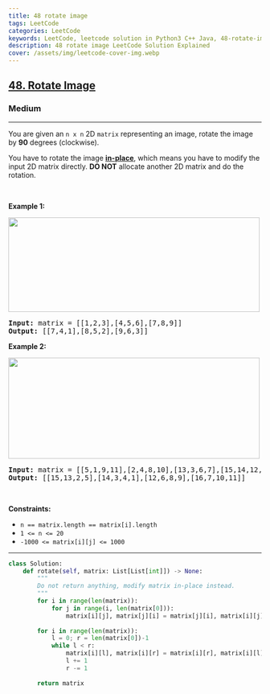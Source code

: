 ```yaml
---
title: 48 rotate image
tags: LeetCode
categories: LeetCode
keywords: LeetCode, leetcode solution in Python3 C++ Java, 48-rotate-image solution
description: 48 rotate image LeetCode Solution Explained
cover: /assets/img/leetcode-cover-img.webp
---
```



<h2><a href="https://leetcode.com/problems/rotate-image/">48. Rotate Image</a></h2><h3>Medium</h3><hr><div><p>You are given an <code>n x n</code> 2D <code>matrix</code> representing an image, rotate the image by <strong>90</strong> degrees (clockwise).</p>

<p>You have to rotate the image <a href="https://en.wikipedia.org/wiki/In-place_algorithm" target="_blank"><strong>in-place</strong></a>, which means you have to modify the input 2D matrix directly. <strong>DO NOT</strong> allocate another 2D matrix and do the rotation.</p>

<p>&nbsp;</p>
<p><strong>Example 1:</strong></p>
<img alt="" src="https://assets.leetcode.com/uploads/2020/08/28/mat1.jpg" style="width: 500px; height: 188px;">
<pre><strong>Input:</strong> matrix = [[1,2,3],[4,5,6],[7,8,9]]
<strong>Output:</strong> [[7,4,1],[8,5,2],[9,6,3]]
</pre>

<p><strong>Example 2:</strong></p>
<img alt="" src="https://assets.leetcode.com/uploads/2020/08/28/mat2.jpg" style="width: 500px; height: 201px;">
<pre><strong>Input:</strong> matrix = [[5,1,9,11],[2,4,8,10],[13,3,6,7],[15,14,12,16]]
<strong>Output:</strong> [[15,13,2,5],[14,3,4,1],[12,6,8,9],[16,7,10,11]]
</pre>

<p>&nbsp;</p>
<p><strong>Constraints:</strong></p>

<ul>
	<li><code>n == matrix.length == matrix[i].length</code></li>
	<li><code>1 &lt;= n &lt;= 20</code></li>
	<li><code>-1000 &lt;= matrix[i][j] &lt;= 1000</code></li>
</ul>
</div>

---




```python
class Solution:
    def rotate(self, matrix: List[List[int]]) -> None:
        """
        Do not return anything, modify matrix in-place instead.
        """
        for i in range(len(matrix)):
            for j in range(i, len(matrix[0])):
                matrix[i][j], matrix[j][i] = matrix[j][i], matrix[i][j]
        
        for i in range(len(matrix)):
            l = 0; r = len(matrix[0])-1
            while l < r:
                matrix[i][l], matrix[i][r] = matrix[i][r], matrix[i][l] 
                l += 1
                r -= 1
        
        return matrix
```

